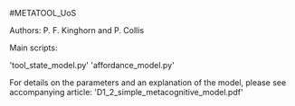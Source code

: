 #METATOOL_UoS

Authors: P. F. Kinghorn and P. Collis

Main scripts:

'tool_state_model.py'
'affordance_model.py'

For details on the parameters and an explanation of the model, please see accompanying article:
'D1_2_simple_metacognitive_model.pdf'
